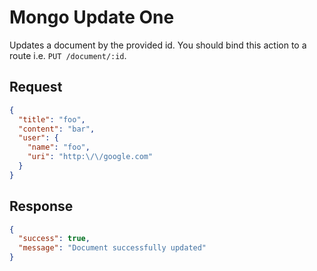 
# Mongo Update One

Updates a document by the provided id. You should bind this action to a route i.e. `PUT /document/:id`.

## Request

```json
{
  "title": "foo",
  "content": "bar",
  "user": {
    "name": "foo",
    "uri": "http:\/\/google.com"
  }
}
```

## Response

```json
{
  "success": true,
  "message": "Document successfully updated"
}
```
